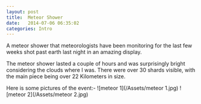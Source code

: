 ```yaml
---
layout: post
title:  Meteor Shower
date:   2014-07-06 06:35:02
categories: Intro
---
```


A meteor shower that meteorologists have been monitoring for the last few weeks shot past earth last night in an amazing display. 

The meteor shower lasted a couple of hours and was surprisingly bright considering the clouds where I was. There were over 30 shards visible, with the main piece being over 22 Kilometers in size. 

Here is some pictures of the event:-
![meteor 1](/Assets/meteor 1.jpg)
![meteor 2](/Assets/meteor 2.jpg)